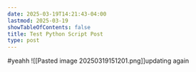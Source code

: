 ```yaml
---
date: 2025-03-19T14:21:43-04:00
lastmod: 2025-03-19
showTableOfContents: false
title: Test Python Script Post
type: post
---
```

#yeahh
![[Pasted image 20250319151201.png]]updating again